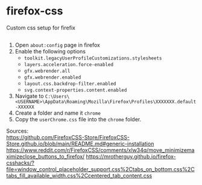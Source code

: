 # firefox-css
Custom css setup for firefix

##
1. Open `about:config` page in firefox
2. Enable the following options
    - `toolkit.legacyUserProfileCustomizations.stylesheets`
    - `layers.acceleration.force-enabled`
    - `gfx.webrender.all`
    - `gfx.webrender.enabled`
    - `layout.css.backdrop-filter.enabled`
    - `svg.context-properties.content.enabled`
3. Navigate to `C:\Users\<USERNAME>\AppData\Roaming\Mozilla\Firefox\Profiles\XXXXXXX.default-XXXXXX`
4. Create a folder and name it `chrome`
5. Copy the `userChrome.css` file into the `chrome` folder.

Sources:  
https://github.com/FirefoxCSS-Store/FirefoxCSS-Store.github.io/blob/main/README.md#generic-installation
https://www.reddit.com/r/FirefoxCSS/comments/xlw34q/move_minimizemaximizeclose_buttons_to_firefox/
https://mrotherguy.github.io/firefox-csshacks/?file=window_control_placeholder_support.css%2Ctabs_on_bottom.css%2Ctabs_fill_available_width.css%2Ccentered_tab_content.css

